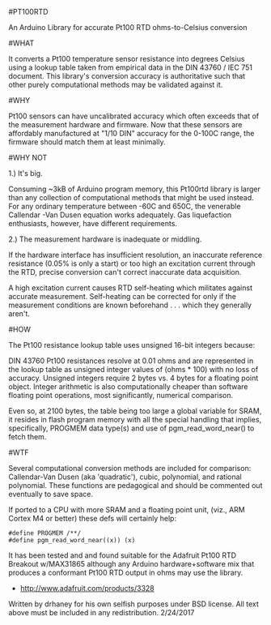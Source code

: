 #PT100RTD

An Arduino Library for accurate Pt100 RTD ohms-to-Celsius conversion

#WHAT

It converts a Pt100 temperature sensor resistance into degrees Celsius 
using a lookup table taken from empirical data in the DIN 43760 / IEC 751 
document. This library's conversion accuracy is authoritative such that
other purely computational methods may be validated against it.


#WHY

Pt100 sensors can have uncalibrated accuracy which often exceeds that of the measurement
hardware and firmware. Now that these sensors are affordably manufactured at "1/10 DIN"
accuracy for the 0-100C range, the firmware should match them at least minimally. 


#WHY NOT

1.) It's big.

Consuming ~3kB of Arduino program memory, this Pt100rtd library is larger
than any collection of computational methods that might be used instead. 
For any ordinary temperature between -60C and 650C, the venerable Callendar
-Van Dusen equation works adequately. Gas liquefaction enthusiasts, however,
have different requirements.

2.) The measurement hardware is inadequate or middling.

If the hardware interface has insufficient resolution, an inaccurate reference
resistance (0.05% is only a start) or too high an excitation current through
the RTD, precise conversion can't correct inaccurate data acquisition.

A high excitation current causes RTD self-heating which militates against accurate
measurement. Self-heating can be corrected for only if the measurement conditions
are known beforehand . . . which they generally aren't.


#HOW

The Pt100 resistance lookup table uses unsigned 16-bit integers because:

DIN 43760 Pt100 resistances resolve at 0.01 ohms and are represented
in the lookup table as unsigned integer values of (ohms * 100) with
no loss of accuracy. Unsigned integers require 2 bytes vs. 4 bytes for
a floating point object. Integer arithmetic is also computationally cheaper
than software floating point operations, most significantly, numerical
comparison.

Even so, at 2100 bytes, the table being too large a global variable for 
SRAM, it resides in flash program memory with all the special handling 
that implies, specifically, PROGMEM data type(s) and use of 
pgm_read_word_near() to fetch them.  


#WTF

Several computational conversion methods are included for comparison: 
Callendar-Van Dusen (aka 'quadratic'), cubic, polynomial, and rational 
polynomial.  These functions are pedagogical and should be commented out 
eventually to save space.

If ported to a CPU with more SRAM and a floating point unit, (viz., ARM
Cortex M4 or better) these defs will certainly help: 

	#define PROGMEM /**/
	#define pgm_read_word_near((x)) (x)

It has been tested and and found suitable for the Adafruit Pt100 RTD
Breakout w/MAX31865 although any Arduino hardware+software mix that
produces a conformant Pt100 RTD output in ohms may use the library.  
    
   * http://www.adafruit.com/products/3328


Written by drhaney for his own selfish purposes under BSD 
license.  All text above must be included in any redistribution.
2/24/2017
